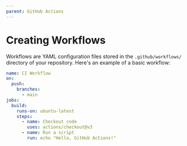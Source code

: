 ```yaml
---
parent: GitHub Actions
---
```


# Creating Workflows

Workflows are YAML configuration files stored in the `.github/workflows/` directory of your repository. Here's an example of a basic workflow:

```yaml
name: CI Workflow
on:
  push:
    branches:
      - main
jobs:
  build:
    runs-on: ubuntu-latest
    steps:
      - name: Checkout code
        uses: actions/checkout@v3
      - name: Run a script
        run: echo "Hello, GitHub Actions!"
```

